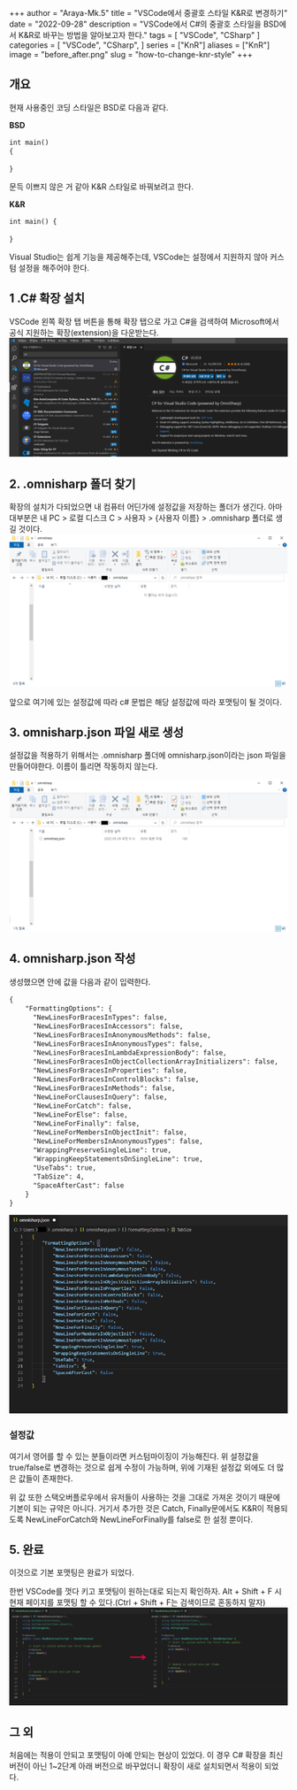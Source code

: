 +++
author = "Araya-Mk.5"
title = "VSCode에서 중괄호 스타일 K&R로 변경하기"
date = "2022-09-28"
description = "VSCode에서 C#의 중괄호 스타일을 BSD에서 K&R로 바꾸는 방법을 알아보고자 한다."
tags = [
    "VSCode",
    "CSharp"
]
categories = [
    "VSCode",
    "CSharp",
]
series = ["KnR"]
aliases = ["KnR"]
image = "before_after.png"
slug = "how-to-change-knr-style"
+++

## 개요

현재 사용중인 코딩 스타일은 BSD로 다음과 같다.

**BSD**
```
int main() 
{

}
```

문득 이쁘지 않은 거 같아 K&R 스타일로 바꿔보려고 한다.

**K&R**
```
int main() {

}
```

Visual Studio는 쉽게 기능을 제공해주는데, VSCode는 설정에서 지원하지 않아 커스텀 설정을 해주어야 한다.


## 1 .C# 확장 설치
VSCode 왼쪽 확장 탭 버튼을 통해 확장 탭으로 가고 C#을 검색하여 Microsoft에서 공식 지원하는 확장(extension)을 다운받는다.
![Image](vscode.png)


## 2. .omnisharp 폴더 찾기
확장의 설치가 다되었으면 내 컴퓨터 어딘가에 설정값을 저장하는 폴더가 생긴다.
아마 대부분은 내 PC > 로컬 디스크 C > 사용자 > {사용자 이름} > .omnisharp 폴더로 생길 것이다.
![Image](omnisharp_folder.png)

앞으로 여기에 있는 설정값에 따라 c# 문법은 해당 설정값에 따라 포맷팅이 될 것이다.

## 3. omnisharp.json 파일 새로 생성
설정값을 적용하기 위해서는 .omnisharp 폴더에 omnisharp.json이라는 json 파일을 만들어야한다.
이름이 틀리면 작동하지 않는다.

![Image](omnisharp_text.png)


## 4. omnisharp.json 작성
생성했으면 안에 값을 다음과 같이 입력한다.

```
{
    "FormattingOptions": {
      "NewLinesForBracesInTypes": false,
      "NewLinesForBracesInAccessors": false,
      "NewLinesForBracesInAnonymousMethods": false,
      "NewLinesForBracesInAnonymousTypes": false,
      "NewLinesForBracesInLambdaExpressionBody": false,
      "NewLinesForBracesInObjectCollectionArrayInitializers": false,
      "NewLinesForBracesInProperties": false,
      "NewLinesForBracesInControlBlocks": false,
      "NewLinesForBracesInMethods": false,
      "NewLineForClausesInQuery": false,
      "NewLineForCatch": false,
      "NewLineForElse": false,
      "NewLineForFinally": false,
      "NewLineForMembersInObjectInit": false,
      "NewLineForMembersInAnonymousTypes": false,
      "WrappingPreserveSingleLine": true,
      "WrappingKeepStatementsOnSingleLine": true,
      "UseTabs": true,
      "TabSize": 4,
      "SpaceAfterCast": false
    }
}
```

![Image](omnisharp_info.png)

### 설정값
여기서 영어를 할 수 있는 분들이라면 커스텀마이징이 가능해진다.
위 설정값을 true/false로 변경하는 것으로 쉽게 수정이 가능하며, 위에 기재된 설정값 외에도 더 많은 값들이 존재한다.

위 값 또한 스택오버플로우에서 유저들이 사용하는 것을 그대로 가져온 것이기 때문에 기본이 되는 규약은 아니다.
거기서 추가한 것은 Catch, Finally문에서도 K&R이 적용되도록 NewLineForCatch와 NewLineForFinally를 false로 한 설정 뿐이다.

## 5. 완료
이것으로 기본 포맷팅은 완료가 되었다.

한번 VSCode를 껏다 키고 포맷팅이 원하는대로 되는지 확인하자.
Alt + Shift + F 시 현재 페이지를 포맷팅 할 수 있다.(Ctrl + Shift + F는 검색이므로 혼동하지 말자)
![Image](before_after.png)

## 그 외
처음에는 적용이 안되고 포맷팅이 아예 안되는 현상이 있었다.
이 경우 C# 확장을 최신 버전이 아닌 1~2단계 아래 버전으로 바꾸었더니 확장이 새로 설치되면서 적용이 되었다.
